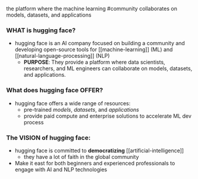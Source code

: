 the platform where the machine learning #community collaborates on models, datasets, and applications

### WHAT is hugging face?
- hugging face is an AI company focused on building a community and developing open-source tools for [[machine-learning]] (ML) and [[natural-language-processing]] (NLP)
	- **PURPOSE**: They provide a platform where data scientists, researchers, and ML engineers can collaborate on models, datasets, and applications.

### What does hugging face OFFER?
- hugging face offers a wide range of resources:
	- pre-trained *models*, *datasets*, and *applications*
	- provide paid compute and enterprise solutions to accelerate ML dev process

### The VISION of hugging face:
- hugging face is committed to **democratizing** [[artificial-intelligence]]
	- they have a lot of faith in the global community
- Make it east for both beginners and experienced professionals to engage with AI and NLP technologies
